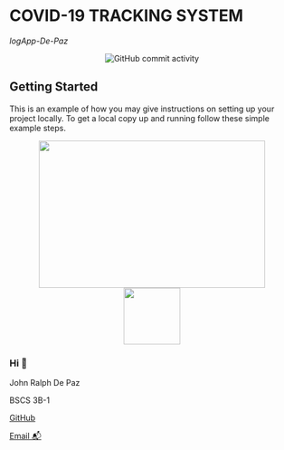 # COVID-19 TRACKING SYSTEM
*logApp-De-Paz*

<div align="center">
  <img alt="GitHub commit activity" src="https://img.shields.io/github/commit-activity/w/RalphDePaz/logApp-De-Paz?label=Commits&logo=github&logoColor=green&style=for-    the-badge"> 
</div>
  


<!-- GETTING STARTED -->
## Getting Started

This is an example of how you may give instructions on setting up your project locally.
To get a local copy up and running follow these simple example steps.


  
  
<div align="center">
    <img src="https://media.giphy.com/media/dVuyBgq2z5gVBkFtDc/giphy.gif" width="400" height="260" style="display: block; margin: 0 auto""> 
</div>

  

<div align="left">
    <img src="https://scontent.fmnl13-1.fna.fbcdn.net/v/t39.30808-6/270772910_2085853528243775_5726229684246422638_n.jpg?_nc_cat=105&ccb=1-7&_nc_sid=09cbfe&_nc_eui2=AeEcABL7t8-tQVL0A17FhjCO6r98w66wdubqv3zDrrB25jdgPRV5Oj2Ui9kB8Ng7ZZhq9ejDGgEw7ywIwP8wbEmj&_nc_ohc=sAIGzMY57HsAX8oU-yc&_nc_ht=scontent.fmnl13-1.fna&oh=00_AfDYypJ7CotBLxPcT1xZso3LdqP5IcL9PJlj7Xm9rgzlRA&oe=636C837A"
         width="100" height="100" style="display: block; margin: 0 auto""> 
</div>
                                                                                                                                          
### Hi 👋

John Ralph De Paz
                                                                                                                                          
BSCS 3B-1                                                                                                                                          

[GitHub ](https://github.com/RalphDePaz)

[Email 📬](mailto:202080468@psu.palawan.edu.ph)

